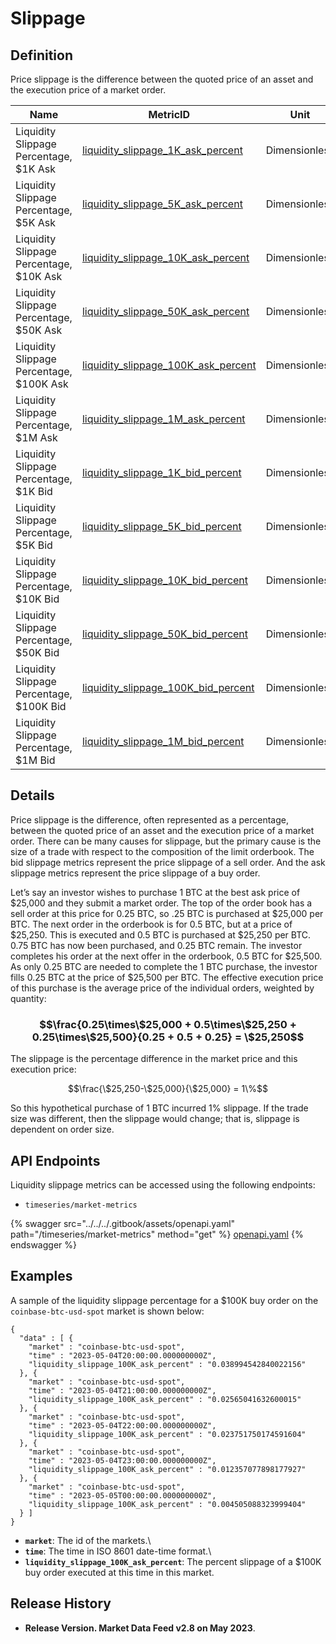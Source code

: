 # Slippage

## Definition

Price slippage is the difference between the quoted price of an asset and the execution price of a market order.

<table><thead><tr><th width="264">Name</th><th width="308">MetricID</th><th width="152">Unit</th><th>Interval</th></tr></thead><tbody><tr><td>Liquidity Slippage Percentage, $1K Ask</td><td><a href="https://coverage.coinmetrics.io/market-metrics-v2/liquidity_slippage_1K_ask_percent">liquidity_slippage_1K_ask_percent</a></td><td>Dimensionless</td><td>1h</td></tr><tr><td>Liquidity Slippage Percentage, $5K Ask</td><td><a href="https://coverage.coinmetrics.io/market-metrics-v2/liquidity_slippage_5K_ask_percent">liquidity_slippage_5K_ask_percent</a></td><td>Dimensionless</td><td>1h</td></tr><tr><td>Liquidity Slippage Percentage, $10K Ask</td><td><a href="https://coverage.coinmetrics.io/market-metrics-v2/liquidity_slippage_10K_ask_percent">liquidity_slippage_10K_ask_percent</a></td><td>Dimensionless</td><td>1h</td></tr><tr><td>Liquidity Slippage Percentage, $50K Ask</td><td><a href="https://coverage.coinmetrics.io/market-metrics-v2/liquidity_slippage_50K_ask_percent">liquidity_slippage_50K_ask_percent</a></td><td>Dimensionless</td><td>1h</td></tr><tr><td>Liquidity Slippage Percentage, $100K Ask</td><td><a href="https://coverage.coinmetrics.io/market-metrics-v2/liquidity_slippage_100K_ask_percent">liquidity_slippage_100K_ask_percent</a></td><td>Dimensionless</td><td>1h</td></tr><tr><td>Liquidity Slippage Percentage, $1M Ask</td><td><a href="https://coverage.coinmetrics.io/market-metrics-v2/liquidity_slippage_1M_ask_percent">liquidity_slippage_1M_ask_percent</a></td><td>Dimensionless</td><td>1h</td></tr><tr><td>Liquidity Slippage Percentage, $1K Bid</td><td><a href="https://coverage.coinmetrics.io/market-metrics-v2/liquidity_slippage_1K_bid_percent">liquidity_slippage_1K_bid_percent</a></td><td>Dimensionless</td><td>1h</td></tr><tr><td>Liquidity Slippage Percentage, $5K Bid</td><td><a href="https://coverage.coinmetrics.io/market-metrics-v2/liquidity_slippage_5K_bid_percent">liquidity_slippage_5K_bid_percent</a></td><td>Dimensionless</td><td>1h</td></tr><tr><td>Liquidity Slippage Percentage, $10K Bid</td><td><a href="https://coverage.coinmetrics.io/market-metrics-v2/liquidity_slippage_10K_bid_percent">liquidity_slippage_10K_bid_percent</a></td><td>Dimensionless</td><td>1h</td></tr><tr><td>Liquidity Slippage Percentage, $50K Bid</td><td><a href="https://coverage.coinmetrics.io/market-metrics-v2/liquidity_slippage_50K_bid_percent">liquidity_slippage_50K_bid_percent</a></td><td>Dimensionless</td><td>1h</td></tr><tr><td>Liquidity Slippage Percentage, $100K Bid</td><td><a href="https://coverage.coinmetrics.io/market-metrics-v2/liquidity_slippage_100K_bid_percent">liquidity_slippage_100K_bid_percent</a></td><td>Dimensionless</td><td>1h</td></tr><tr><td>Liquidity Slippage Percentage, $1M Bid</td><td><a href="https://coverage.coinmetrics.io/market-metrics-v2/liquidity_slippage_1M_bid_percent">liquidity_slippage_1M_bid_percent</a></td><td>Dimensionless</td><td>1h</td></tr></tbody></table>

## Details

Price slippage is the difference, often represented as a percentage, between the quoted price of an asset and the execution price of a market order. There can be many causes for slippage, but the primary cause is the size of a trade with respect to the composition of the limit orderbook. The bid slippage metrics represent the price slippage of a sell order. And the ask slippage metrics represent the price slippage of a buy order.

Let’s say an investor wishes to purchase 1 BTC at the best ask price of $25,000 and they submit a market order. The top of the order book has a sell order at this price for 0.25 BTC, so .25 BTC is purchased at $25,000 per BTC. The next order in the orderbook is for 0.5 BTC, but at a price of $25,250. This is executed and 0.5 BTC is purchased at $25,250 per BTC. 0.75 BTC has now been purchased, and 0.25 BTC remain. The investor completes his order at the next offer in the orderbook, 0.5 BTC for $25,500. As only 0.25 BTC are needed to complete the 1 BTC purchase, the investor fills 0.25 BTC at the price of $25,500 per BTC. The effective execution price of this purchase is the average price of the individual orders, weighted by quantity:

### $$\frac{0.25\times\$25,000 + 0.5\times\$25,250 + 0.25\times\$25,500}{0.25 + 0.5 + 0.25} = \$25,250$$

The slippage is the percentage difference in the market price and this execution price:

$$\frac{\$25,250-\$25,000}{\$25,000} = 1\%$$

So this hypothetical purchase of 1 BTC incurred 1% slippage. If the trade size was different, then the slippage would change; that is, slippage is dependent on order size.

## API Endpoints

Liquidity slippage metrics can be accessed using the following endpoints:

* `timeseries/market-metrics`

{% swagger src="../../../.gitbook/assets/openapi.yaml" path="/timeseries/market-metrics" method="get" %}
[openapi.yaml](../../../.gitbook/assets/openapi.yaml)
{% endswagger %}

## Examples

A sample of the liquidity slippage percentage for a $100K buy order on the `coinbase-btc-usd-spot` market is shown below:

```
{
  "data" : [ {
    "market" : "coinbase-btc-usd-spot",
    "time" : "2023-05-04T20:00:00.000000000Z",
    "liquidity_slippage_100K_ask_percent" : "0.038994542840022156"
  }, {
    "market" : "coinbase-btc-usd-spot",
    "time" : "2023-05-04T21:00:00.000000000Z",
    "liquidity_slippage_100K_ask_percent" : "0.02565041632600015"
  }, {
    "market" : "coinbase-btc-usd-spot",
    "time" : "2023-05-04T22:00:00.000000000Z",
    "liquidity_slippage_100K_ask_percent" : "0.023751750174591604"
  }, {
    "market" : "coinbase-btc-usd-spot",
    "time" : "2023-05-04T23:00:00.000000000Z",
    "liquidity_slippage_100K_ask_percent" : "0.012357077898177927"
  }, {
    "market" : "coinbase-btc-usd-spot",
    "time" : "2023-05-05T00:00:00.000000000Z",
    "liquidity_slippage_100K_ask_percent" : "0.004505088323999404"
  } ]
}
```

* **`market`**: The id of the markets.\\
* **`time`**: The time in ISO 8601 date-time format.\\
* **`liquidity_slippage_100K_ask_percent`**: The percent slippage of a $100K buy order executed at this time in this market.

## Release History

* **Release Version. Market Data Feed v2.8 on May 2023**.

